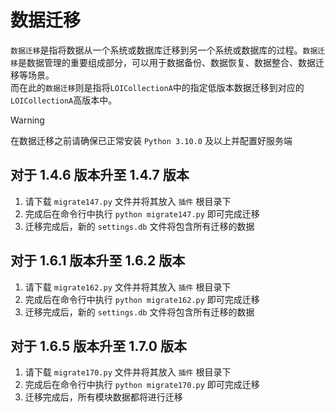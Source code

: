 # 数据迁移

`数据迁移`是指将数据从一个系统或数据库迁移到另一个系统或数据库的过程。`数据迁移`是数据管理的重要组成部分，可以用于数据备份、数据恢复、数据整合、数据迁移等场景。  
而在此的`数据迁移`则是指将`LOICollectionA`中的指定低版本数据迁移到对应的`LOICollectionA`高版本中。

> [!WARNING]
> 在数据迁移之前请确保已正常安装 `Python 3.10.0` 及以上并配置好服务端

## 对于 1.4.6 版本升至 1.4.7 版本

1. 请下载 `migrate147.py` 文件并将其放入 `插件` 根目录下
2. 完成后在命令行中执行 `python migrate147.py` 即可完成迁移
3. 迁移完成后，新的 `settings.db` 文件将包含所有迁移的数据

## 对于 1.6.1 版本升至 1.6.2 版本

1. 请下载 `migrate162.py` 文件并将其放入 `插件` 根目录下
2. 完成后在命令行中执行 `python migrate162.py` 即可完成迁移
3. 迁移完成后，新的 `settings.db` 文件将包含所有迁移的数据

## 对于 1.6.5 版本升至 1.7.0 版本

1. 请下载 `migrate170.py` 文件并将其放入 `插件` 根目录下
2. 完成后在命令行中执行 `python migrate170.py` 即可完成迁移
3. 迁移完成后，所有模块数据都将进行迁移
